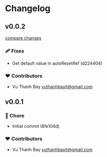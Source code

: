 # Changelog


## v0.0.2

[compare changes](https://undefined/undefined/compare/v0.0.1...v0.0.2)

### 🩹 Fixes

- Get default value in autoResetRef (d224404)

### ❤️ Contributors

- Vu Thanh Bay <vuthanhbayit@gmail.com>

## v0.0.1


### 🏡 Chore

- Initial commit (8fe104d)

### ❤️ Contributors

- Vu Thanh Bay <vuthanhbayit@gmail.com>

